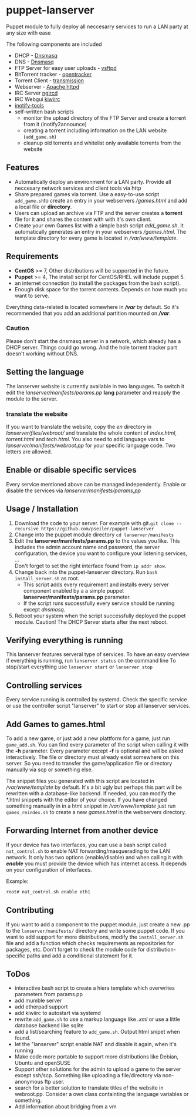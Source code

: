 # puppet-lanserver
Puppet module to fully deploy all neccesarry services to run a LAN party at any size with ease

The following components are included
* DHCP - [Dnsmasq](http://www.thekelleys.org.uk/dnsmasq/doc.html)
* DNS - [Dnsmasq](http://www.thekelleys.org.uk/dnsmasq/doc.html)
* FTP Server for easy user uploads - [vsftpd](https://security.appspot.com/vsftpd.html)
* BitTorrent tracker - [opentracker](http://erdgeist.org/arts/software/opentracker/)
* Torrent Client - [transmission](http://transmissionbt.com/)
* Webserver - [Apache httpd](https://httpd.apache.org/)
* IRC Server [ngircd](https://ngircd.barton.de/index.php.en)
* IRC Webgui [kiwiirc](https://kiwiirc.com/)
* [inotify-tools](https://mirrors.edge.kernel.org/pub/linux/kernel/people/rml/inotify/README)
* self-written bash scripts
    * monitor the upload directory of the FTP Server and create a torrent from it (inotify2announce)
    * creating a torrent including information on the LAN website (``add_game.sh``)
    * cleanup old torrents and whitelist only available torrents from the website

## Features
* Automatically deploy an environment for a LAN party. Provide all neccesary network services and client tools via http
* Share prepared games via torrent. Use a easy-to-use script ``add_game.sh``to create an entry in your webservers */games.html* and add a local file or **directory**.
* Users can upload an archive via FTP and the server creates a **torrent** file for it and shares the content with with it's own client.
* Create your own Games list with a simple bash script *add\_game.sh*. It automatically generates an entry in your webservers */games.html*.
  The template directory for every game is located in */var/www/template*.

## Requirements
* **CentOS** >= 7, Other distributions will be supported in the future.
* **Puppet** >= 4, The install script for CentOS/RHEL will include puppet 5.
* an internet connection (to install the packages from the bash script).
* Enough disk space for the torrent contents. Depends on how much you want
  to serve.

Everything data-related is located somewhere in ***/var*** by default. So it's recommended that you add an additional partition mounted on ***/var***.

### Caution
Please don't start the dnsmasq server in a network, which already has a DHCP server. Things could go wrong.
And the hole torrent tracker part doesn't working without DNS.

## Setting the language
The lanserver website is currently available in two languages.
To switch it edit the *lanserver/manifests/params.pp* **lang** parameter and reapply the module to the server.
### translate the website
If you want to translate the website, copy the *en* directory in *lanserver/files/webroot/* and translate the whole content of *index.html*, *torrent.html* and *tech.html*.
You also need to add language vars to *lanserver/manifests/webroot.pp* for your specific language code. Two letters are allowed.

## Enable or disable specific services
Every service mentioned above can be managed independently. Enable or disable the services via *lanserver/manifests/params,pp*

## Usage / Installation
1. Download the code to your server. For example with git.``git clone --recursive https://github.com/pseiler/puppet-lanserver``
1. Change into the puppet module directory ``cd lanserver/manifests``
1. Edit the **lanserver/manifests/params.pp** to the values you like. This includes the admin account name and password, the server configuration, the device you want to configure your listening services, ...</br>Don't forget to set the right interface found from ``ip addr show``.
1. Change back into the puppet-lanserver directory. Run ``bash install_server.sh`` as root.
    * This script adds every requirement and installs every server component enabled by a a simple puppet **lanserver/manifests/params.pp** parameter.
    * If the script runs successfully every service should be running except *dnsmasq*.
1. Reboot your system when the script successfully deployed the puppet module. Caution! The DHCP Server starts after the next reboot.

## Verifying everything is running
This lanserver features serveral type of services.
To have an easy overview if everything is running,
run ``lanserver status`` on the command line
To stop/start everything use
``lanserver start``
or
``lanserver stop``

## Controlling services
Every service running is controlled by systemd.
Check the specific service or use the controller script
"lanserver" to start or stop all lanserver services.

## Add Games to games.html
To add a new game, or just add a new plattform for a game, just run ``game_add.sh``. You can find every parameter of the script when calling it with the **-h** parameter.
Every parameter except **-f** is optional and will be asked interactively. The file or directory must already exist somewhere on this server. So you need to transfer the game/application file or directory manually via scp or something else.

The snippet files you generated with this script are located in */var/www/template* by default. It's a bit ugly but perhaps this part will be rewritten with a database-like backend.
If needed, you can modify the \*.html snippets with the editor of your choice.
If you have changed something manually in in a html snippet in */var/www/template* just run ``games_reindex.sh`` to create a new *games.html* in the webservers directory.


## Forwarding Internet from another device
If your device has two interfaces, you can use a bash script called ``nat_control.sh`` to enable NAT forwarding/masquerading to the LAN network.
It only has two options (enable/disable) and when calling it with ***enable*** you must provide the device which has internet access. It depends on your configuration of interfaces.

Example:
```bash
root# nat_control.sh enable eth1
```

## Contributing
If you want to add a component to the puppet module, just create a new <component>.pp to the ``lanserver/manifests/`` directory and write some puppet code. If you want to add support for more distributions, modify the ``install_server.sh`` file and add a function which checks requirements as repositories for packages, etc. Don't forget to check the module code for distribution-specific paths and add a conditional statement for it.

## ToDos
* interactive bash script to create a hiera template which overwrites parameters from params.pp
* add mumble server
* add etherpad support
* add kiwiirc to autostart via systemd
* rewrite ``add_game.sh`` to use a markup language like *.xml* or use a little database backend like sqlite
* add a list/searching feature to ``add_game.sh``. Output html snipet when found.
* let the "lanserver" script enable NAT and disable it again, when it's running
* Make code more portable to support more distributions like Debian, Ubuntu and openSUSE
* Support other solutions for the admin to upload a game to the server except ssh/scp. Something like uploading a file/directory via non-anonymous ftp user.
* search for a better solution to translate titles of the website in webroot.pp. Consider a own class containting the language variables or something.
* Add information about bridging from a vm
